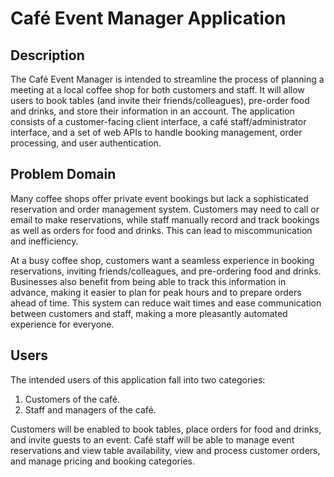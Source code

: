 # Café Event Manager Application

## Description

The Café Event Manager is intended to streamline the process of planning a meeting at a local coffee shop for both customers and staff.  It will allow users to book tables (and invite their friends/colleagues), pre-order food and drinks, and store their information in an account.  The application consists of a customer-facing client interface, a café staff/administrator interface, and a set of web APIs to handle booking management, order processing, and user authentication.

## Problem Domain

Many coffee shops offer private event bookings but lack a sophisticated reservation and order management system.  Customers may need to call or email to make reservations, while staff manually record and track bookings as well as orders for food and drinks.  This can lead to miscommunication and inefficiency.

At a busy coffee shop, customers want a seamless experience in booking reservations, inviting friends/colleagues, and pre-ordering food and drinks.  Businesses also benefit from being able to track this information in advance, making it easier to plan for peak hours and to prepare orders ahead of time.  This system can reduce wait times and ease communication between customers and staff, making a more pleasantly automated experience for everyone.

## Users

The intended users of this application fall into two categories:
1.	Customers of the café.
2.	Staff and managers of the café.

Customers will be enabled to book tables, place orders for food and drinks, and invite guests to an event.  Café staff will be able to manage event reservations and view table availability, view and process customer orders, and manage pricing and booking categories.
 
